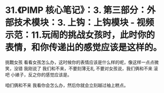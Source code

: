 # 31.《PIMP 核心笔记》：3. 第三部分：外部技术模块：3. 上钩：上钩模块 - 视频示范：11.玩闹的挑战女孩时，此时你的表情，和你传递出的感觉应该是这样的。

挑戰女孩 看看女孩怎么办，这时候你的表情应该是什么样的呢，像这样一点点微笑，没错 我刚说了 我们和不来，不要刻薄无礼 不要对女孩说，我们俩和不来 滚吧 小婊子，反之你的感觉应该是。

咱们俩和不来 我看你会怎么办，然后你就会立刻越过袖上糕点。